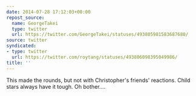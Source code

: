 ```yaml
---
date: 2014-07-28 17:12:03+00:00
repost_source:
  name: GeorgeTakei
  type: twitter
  url: https://twitter.com/GeorgeTakei/statuses/493805981583687680/
source: twitter
syndicated:
- type: twitter
  url: https://twitter.com/roytang/statuses/493806098395049986/
title: ''
---
```


This made the rounds, but not with Christopher's friends' reactions. Child stars always have it tough. Oh bother....